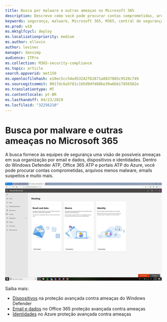 ```yaml
---
title: Busca por malware e outras ameaças no Microsoft 365
description: Descreve como você pode procurar contas comprometidas, arquivos com menos malware, emails suspeitos e muito mais.
keywords: segurança, malware, Microsoft 365, M365, central de segurança, caça, caça, Windows Defender ATP, Office 365 ATP, Azure ATP
ms.prod: w10
ms.mktglfcycl: deploy
ms.localizationpriority: medium
ms.author: ellevin
author: levinec
manager: dansimp
audience: ITPro
ms.collection: M365-security-compliance
ms.topic: article
search.appverid: met150
ms.openlocfilehash: e10ec5cc54ed53242f62871a8837885c9520c749
ms.sourcegitcommit: 0017dc6a5f81c165d9dfd88be39a6bb17856582e
ms.translationtype: MT
ms.contentlocale: pt-BR
ms.lasthandoff: 04/23/2019
ms.locfileid: "32256210"
---
```

# <a name="hunt-for-malware-and-other-threats-in-microsoft-365"></a>Busca por malware e outras ameaças no Microsoft 365

A busca fornece às equipes de segurança uma visão de possíveis ameaças em sua organização por email e dados, dispositivos e identidades. Dentro do Windows Defender ATP, Office 365 ATP e portais ATP do Azure, você pode procurar contas comprometidas, arquivos menos malware, emails suspeitos e muito mais.

![Página de busca](./media/security-docs/hunt.png)

Saiba mais:

* [Dispositivos](https://docs.microsoft.com/en-us/windows/security/threat-protection/windows-defender-atp/advanced-hunting-windows-defender-advanced-threat-protection) na proteção avançada contra ameaças do Windows Defender
* [Email e dados](https://docs.microsoft.com/en-us/office365/securitycompliance/office-365-atp) no Office 365 proteção avançada contra ameaças
* [Identidades](https://docs.microsoft.com/en-us/azure-advanced-threat-protection/investigate-a-user) no Azure proteção avançada contra ameaças
